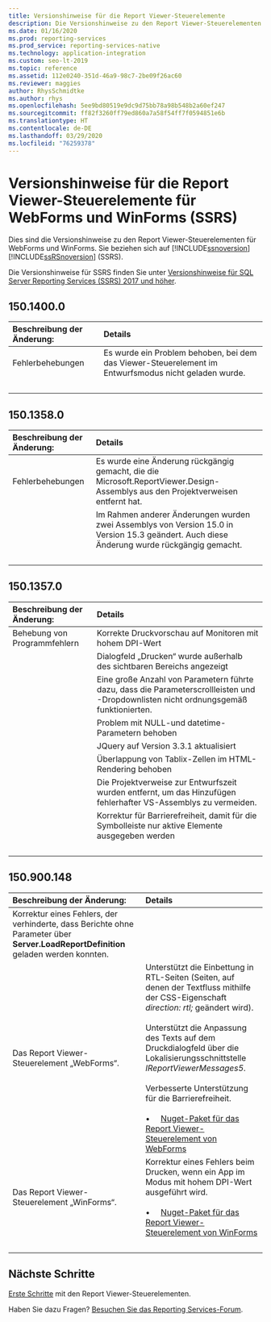 ```yaml
---
title: Versionshinweise für die Report Viewer-Steuerelemente
description: Die Versionshinweise zu den Report Viewer-Steuerelementen für WebForms und WinForms (Reporting Services)
ms.date: 01/16/2020
ms.prod: reporting-services
ms.prod_service: reporting-services-native
ms.technology: application-integration
ms.custom: seo-lt-2019
ms.topic: reference
ms.assetid: 112e0240-351d-46a9-98c7-2be09f26ac60
ms.reviewer: maggies
author: RhysSchmidtke
ms.author: rhys
ms.openlocfilehash: 5ee9bd80519e9dc9d75bb78a98b548b2a60ef247
ms.sourcegitcommit: ff82f3260ff79ed860a7a58f54ff7f0594851e6b
ms.translationtype: HT
ms.contentlocale: de-DE
ms.lasthandoff: 03/29/2020
ms.locfileid: "76259378"
---
```

# <a name="release-notes-for-report-viewer-controls-for-webforms-and-winforms-of-ssrs"></a>Versionshinweise für die Report Viewer-Steuerelemente für WebForms und WinForms (SSRS)

Dies sind die Versionshinweise zu den Report Viewer-Steuerelementen für WebForms und WinForms. Sie beziehen sich auf [!INCLUDE[ssnoversion](../../includes/ssnoversion-md.md)] [!INCLUDE[ssRSnoversion](../../includes/ssrsnoversion-md.md)] (SSRS).

Die Versionshinweise für SSRS finden Sie unter [Versionshinweise für SQL Server Reporting Services (SSRS) 2017 und höher](../release-notes-reporting-services.md).

## <a name="15014000"></a>150.1400.0
| Beschreibung der Änderung: | Details |
| :----------------- | :------ |
| Fehlerbehebungen | Es wurde ein Problem behoben, bei dem das Viewer-Steuerelement im Entwurfsmodus nicht geladen wurde. |
| &nbsp; | &nbsp; |

## <a name="15013580"></a>150.1358.0
| Beschreibung der Änderung: | Details |
| :----------------- | :------ |
| Fehlerbehebungen | Es wurde eine Änderung rückgängig gemacht, die die Microsoft.ReportViewer.Design-Assemblys aus den Projektverweisen entfernt hat. |
|           | Im Rahmen anderer Änderungen wurden zwei Assemblys von Version 15.0 in Version 15.3 geändert. Auch diese Änderung wurde rückgängig gemacht. |
| &nbsp; | &nbsp; |

## <a name="15013570"></a>150.1357.0
| Beschreibung der Änderung: | Details |
| :----------------- | :------ |
| Behebung von Programmfehlern  | Korrekte Druckvorschau auf Monitoren mit hohem DPI-Wert |
|            | Dialogfeld „Drucken“ wurde außerhalb des sichtbaren Bereichs angezeigt |
|            | Eine große Anzahl von Parametern führte dazu, dass die Parameterscrollleisten und -Dropdownlisten nicht ordnungsgemäß funktionierten. |
|            | Problem mit NULL-und datetime-Parametern behoben |
|            | JQuery auf Version 3.3.1 aktualisiert |
|            | Überlappung von Tablix-Zellen im HTML-Rendering behoben |
|            | Die Projektverweise zur Entwurfszeit wurden entfernt, um das Hinzufügen fehlerhafter VS-Assemblys zu vermeiden. |
|            | Korrektur für Barrierefreiheit, damit für die Symbolleiste nur aktive Elemente ausgegeben werden |
| &nbsp; | &nbsp; |

## <a name="150900148"></a>150.900.148

| Beschreibung der Änderung: | Details |
| :----------------- | :------ |
| Korrektur eines Fehlers, der verhinderte, dass Berichte ohne Parameter über **Server.LoadReportDefinition** geladen werden konnten. | &nbsp; |
| Das Report Viewer-Steuerelement „WebForms“. | Unterstützt die Einbettung in RTL-Seiten (Seiten, auf denen der Textfluss mithilfe der CSS-Eigenschaft *direction: rtl;* geändert wird).<br/><br/>Unterstützt die Anpassung des Texts auf dem Druckdialogfeld über die Lokalisierungsschnittstelle *IReportViewerMessages5*.<br/><br/>Verbesserte Unterstützung für die Barrierefreiheit.<br/><br/>&bull; &nbsp; &nbsp; [Nuget-Paket für das Report Viewer-Steuerelement von WebForms](https://www.nuget.org/packages/Microsoft.ReportingServices.ReportViewerControl.Webforms/150.900.148) |
| Das Report Viewer-Steuerelement „WinForms“. | Korrektur eines Fehlers beim Drucken, wenn ein App im Modus mit hohem DPI-Wert ausgeführt wird.<br/><br/>&bull; &nbsp; &nbsp; [Nuget-Paket für das Report Viewer-Steuerelement von WinForms](https://www.nuget.org/packages/Microsoft.ReportingServices.ReportViewerControl.Winforms/150.900.148) |
| &nbsp; | &nbsp; |

## <a name="next-steps"></a>Nächste Schritte

[Erste Schritte](integrating-reporting-services-using-reportviewer-controls-get-started.md) mit den Report Viewer-Steuerelementen.

Haben Sie dazu Fragen? [Besuchen Sie das Reporting Services-Forum](https://go.microsoft.com/fwlink/?LinkId=620231).
